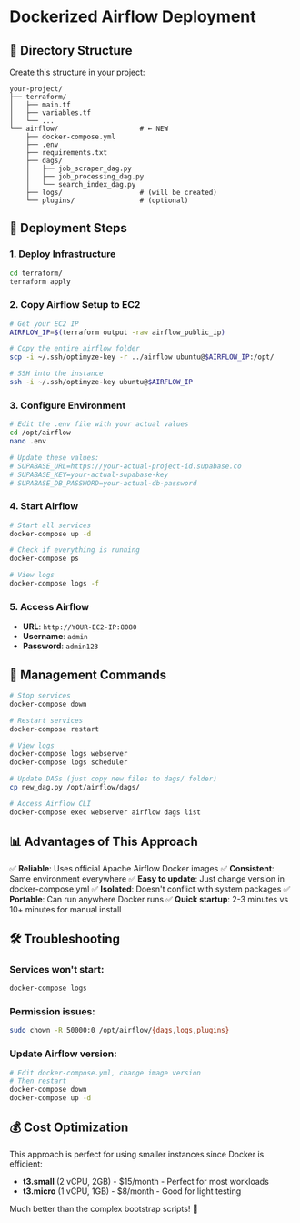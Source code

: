 # Dockerized Airflow Deployment

## 📁 Directory Structure

Create this structure in your project:

```
your-project/
├── terraform/
│   ├── main.tf
│   ├── variables.tf
│   └── ...
└── airflow/                    # ← NEW
    ├── docker-compose.yml
    ├── .env
    ├── requirements.txt
    ├── dags/
    │   ├── job_scraper_dag.py
    │   ├── job_processing_dag.py
    │   └── search_index_dag.py
    ├── logs/                   # (will be created)
    └── plugins/                # (optional)
```

## 🚀 Deployment Steps

### 1. **Deploy Infrastructure**
```bash
cd terraform/
terraform apply
```

### 2. **Copy Airflow Setup to EC2**
```bash
# Get your EC2 IP
AIRFLOW_IP=$(terraform output -raw airflow_public_ip)

# Copy the entire airflow folder
scp -i ~/.ssh/optimyze-key -r ../airflow ubuntu@$AIRFLOW_IP:/opt/

# SSH into the instance
ssh -i ~/.ssh/optimyze-key ubuntu@$AIRFLOW_IP
```

### 3. **Configure Environment**
```bash
# Edit the .env file with your actual values
cd /opt/airflow
nano .env

# Update these values:
# SUPABASE_URL=https://your-actual-project-id.supabase.co
# SUPABASE_KEY=your-actual-supabase-key
# SUPABASE_DB_PASSWORD=your-actual-db-password
```

### 4. **Start Airflow**
```bash
# Start all services
docker-compose up -d

# Check if everything is running
docker-compose ps

# View logs
docker-compose logs -f
```

### 5. **Access Airflow**
- **URL**: `http://YOUR-EC2-IP:8080`
- **Username**: `admin`
- **Password**: `admin123`

## 🔧 Management Commands

```bash
# Stop services
docker-compose down

# Restart services
docker-compose restart

# View logs
docker-compose logs webserver
docker-compose logs scheduler

# Update DAGs (just copy new files to dags/ folder)
cp new_dag.py /opt/airflow/dags/

# Access Airflow CLI
docker-compose exec webserver airflow dags list
```

## 📊 Advantages of This Approach

✅ **Reliable**: Uses official Apache Airflow Docker images
✅ **Consistent**: Same environment everywhere
✅ **Easy to update**: Just change version in docker-compose.yml
✅ **Isolated**: Doesn't conflict with system packages
✅ **Portable**: Can run anywhere Docker runs
✅ **Quick startup**: 2-3 minutes vs 10+ minutes for manual install

## 🛠️ Troubleshooting

### Services won't start:
```bash
docker-compose logs
```

### Permission issues:
```bash
sudo chown -R 50000:0 /opt/airflow/{dags,logs,plugins}
```

### Update Airflow version:
```bash
# Edit docker-compose.yml, change image version
# Then restart
docker-compose down
docker-compose up -d
```

## 💰 Cost Optimization

This approach is perfect for using smaller instances since Docker is efficient:
- **t3.small** (2 vCPU, 2GB) - $15/month - Perfect for most workloads
- **t3.micro** (1 vCPU, 1GB) - $8/month - Good for light testing

Much better than the complex bootstrap scripts! 🎯